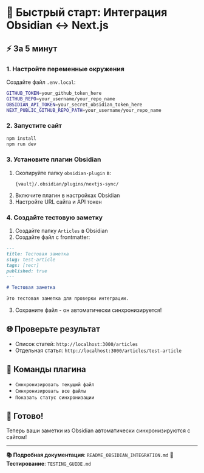 # 🚀 Быстрый старт: Интеграция Obsidian ↔ Next.js

## ⚡ За 5 минут

### 1. Настройте переменные окружения
Создайте файл `.env.local`:
```bash
GITHUB_TOKEN=your_github_token_here
GITHUB_REPO=your_username/your_repo_name
OBSIDIAN_API_TOKEN=your_secret_obsidian_token_here
NEXT_PUBLIC_GITHUB_REPO_PATH=your_username/your_repo_name
```

### 2. Запустите сайт
```bash
npm install
npm run dev
```

### 3. Установите плагин Obsidian
1. Скопируйте папку `obsidian-plugin` в:
   ```
   {vault}/.obsidian/plugins/nextjs-sync/
   ```
2. Включите плагин в настройках Obsidian
3. Настройте URL сайта и API токен

### 4. Создайте тестовую заметку
1. Создайте папку `Articles` в Obsidian
2. Создайте файл с frontmatter:
```markdown
---
title: Тестовая заметка
slug: test-article
tags: [тест]
published: true
---

# Тестовая заметка

Это тестовая заметка для проверки интеграции.
```
3. Сохраните файл - он автоматически синхронизируется!

## 🌐 Проверьте результат
- Список статей: `http://localhost:3000/articles`
- Отдельная статья: `http://localhost:3000/articles/test-article`

## 📱 Команды плагина
- `Синхронизировать текущий файл`
- `Синхронизировать все файлы`
- `Показать статус синхронизации`

## 🎉 Готово!
Теперь ваши заметки из Obsidian автоматически синхронизируются с сайтом!

---

**📚 Подробная документация**: `README_OBSIDIAN_INTEGRATION.md`
**🧪 Тестирование**: `TESTING_GUIDE.md` 
